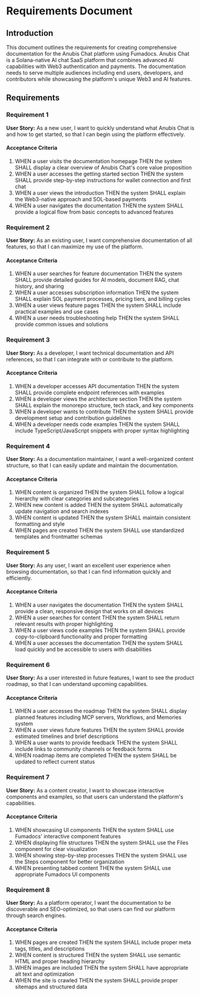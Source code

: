 # Requirements Document

## Introduction

This document outlines the requirements for creating comprehensive documentation for the Anubis Chat platform using Fumadocs. Anubis Chat is a Solana-native AI chat SaaS platform that combines advanced AI capabilities with Web3 authentication and payments. The documentation needs to serve multiple audiences including end users, developers, and contributors while showcasing the platform's unique Web3 and AI features.

## Requirements

### Requirement 1

**User Story:** As a new user, I want to quickly understand what Anubis Chat is and how to get started, so that I can begin using the platform effectively.

#### Acceptance Criteria

1. WHEN a user visits the documentation homepage THEN the system SHALL display a clear overview of Anubis Chat's core value proposition
2. WHEN a user accesses the getting started section THEN the system SHALL provide step-by-step instructions for wallet connection and first chat
3. WHEN a user views the introduction THEN the system SHALL explain the Web3-native approach and SOL-based payments
4. WHEN a user navigates the documentation THEN the system SHALL provide a logical flow from basic concepts to advanced features

### Requirement 2

**User Story:** As an existing user, I want comprehensive documentation of all features, so that I can maximize my use of the platform.

#### Acceptance Criteria

1. WHEN a user searches for feature documentation THEN the system SHALL provide detailed guides for AI models, document RAG, chat history, and sharing
2. WHEN a user accesses subscription information THEN the system SHALL explain SOL payment processes, pricing tiers, and billing cycles
3. WHEN a user views feature pages THEN the system SHALL include practical examples and use cases
4. WHEN a user needs troubleshooting help THEN the system SHALL provide common issues and solutions

### Requirement 3

**User Story:** As a developer, I want technical documentation and API references, so that I can integrate with or contribute to the platform.

#### Acceptance Criteria

1. WHEN a developer accesses API documentation THEN the system SHALL provide complete endpoint references with examples
2. WHEN a developer views the architecture section THEN the system SHALL explain the monorepo structure, tech stack, and key components
3. WHEN a developer wants to contribute THEN the system SHALL provide development setup and contribution guidelines
4. WHEN a developer needs code examples THEN the system SHALL include TypeScript/JavaScript snippets with proper syntax highlighting

### Requirement 4

**User Story:** As a documentation maintainer, I want a well-organized content structure, so that I can easily update and maintain the documentation.

#### Acceptance Criteria

1. WHEN content is organized THEN the system SHALL follow a logical hierarchy with clear categories and subcategories
2. WHEN new content is added THEN the system SHALL automatically update navigation and search indexes
3. WHEN content is updated THEN the system SHALL maintain consistent formatting and style
4. WHEN pages are created THEN the system SHALL use standardized templates and frontmatter schemas

### Requirement 5

**User Story:** As any user, I want an excellent user experience when browsing documentation, so that I can find information quickly and efficiently.

#### Acceptance Criteria

1. WHEN a user navigates the documentation THEN the system SHALL provide a clean, responsive design that works on all devices
2. WHEN a user searches for content THEN the system SHALL return relevant results with proper highlighting
3. WHEN a user views code examples THEN the system SHALL provide copy-to-clipboard functionality and proper formatting
4. WHEN a user accesses the documentation THEN the system SHALL load quickly and be accessible to users with disabilities

### Requirement 6

**User Story:** As a user interested in future features, I want to see the product roadmap, so that I can understand upcoming capabilities.

#### Acceptance Criteria

1. WHEN a user accesses the roadmap THEN the system SHALL display planned features including MCP servers, Workflows, and Memories system
2. WHEN a user views future features THEN the system SHALL provide estimated timelines and brief descriptions
3. WHEN a user wants to provide feedback THEN the system SHALL include links to community channels or feedback forms
4. WHEN roadmap items are completed THEN the system SHALL be updated to reflect current status

### Requirement 7

**User Story:** As a content creator, I want to showcase interactive components and examples, so that users can understand the platform's capabilities.

#### Acceptance Criteria

1. WHEN showcasing UI components THEN the system SHALL use Fumadocs' interactive component features
2. WHEN displaying file structures THEN the system SHALL use the Files component for clear visualization
3. WHEN showing step-by-step processes THEN the system SHALL use the Steps component for better organization
4. WHEN presenting tabbed content THEN the system SHALL use appropriate Fumadocs UI components

### Requirement 8

**User Story:** As a platform operator, I want the documentation to be discoverable and SEO-optimized, so that users can find our platform through search engines.

#### Acceptance Criteria

1. WHEN pages are created THEN the system SHALL include proper meta tags, titles, and descriptions
2. WHEN content is structured THEN the system SHALL use semantic HTML and proper heading hierarchy
3. WHEN images are included THEN the system SHALL have appropriate alt text and optimization
4. WHEN the site is crawled THEN the system SHALL provide proper sitemaps and structured data